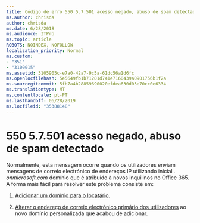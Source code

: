 ```yaml
---
title: Código de erro 550 5.7.501 acesso negado, abuso de spam detectado
ms.author: chrisda
author: chrisda
ms.date: 6/28/2018
ms.audience: ITPro
ms.topic: article
ROBOTS: NOINDEX, NOFOLLOW
localization_priority: Normal
ms.custom:
- "351"
- "3100015"
ms.assetid: 3105905c-e7a0-42a7-9c5a-61dc56a1d6fc
ms.openlocfilehash: 5e5649fb1b71201d741e7160439a0901756b1f2a
ms.sourcegitcommit: 5fb7a4b28859690020efdea630d03e70cc0e6334
ms.translationtype: MT
ms.contentlocale: pt-PT
ms.lasthandoff: 06/28/2019
ms.locfileid: "35388148"
---
```

# <a name="550-57501-access-denied-spam-abuse-detected"></a>550 5.7.501 acesso negado, abuso de spam detectado

Normalmente, esta mensagem ocorre quando os utilizadores enviam mensagens de correio electrónico de endereços IP utilizando inicial *. onmicrosoft.com* domínio que é atribuído à novos inquilinos no Office 365. A forma mais fácil para resolver este problema consiste em:

1. [Adicionar um domínio para o locatário](https://support.office.com/article/6383f56d-3d09-4dcb-9b41-b5f5a5efd611.aspx).

2. [Alterar o endereço de correio electrónico primário dos utilizadores](https://support.office.com/article/fb5ac074-e203-4e1f-9843-b9d1a3e03297.aspx) ao novo domínio personalizada que acabou de adicionar.
